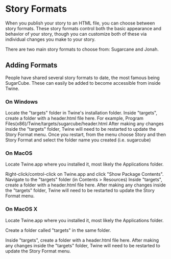 # Story Formats

When you publish your story to an HTML file, you can choose between story formats. These story formats control both the basic appearance and behavior of your story, though you can customize both of these via individual changes you make to your story.

There are two main story formats to choose from: Sugarcane and Jonah.

## Adding Formats

People have shared several story formats to date, the most famous being SugarCube. These can easily be added to become accessible from inside Twine.

### On Windows

Locate the "targets" folder in Twine's installation folder.
Inside "targets", create a folder with a header.html file here.
For example, Program Files(x86)/Twine/targets/sugarcube/header.html
After making any changes inside the "targets" folder, Twine will need to be restarted to update the Story Format menu. Once you restart, from the menu choose Story and then Story Format and select the folder name you created (i.e. sugarcube)

### On MacOS

Locate Twine.app where you installed it, most likely the Applications folder.

Right-click/control-click on Twine.app and click "Show Package Contents".
Navigate to the "targets" folder (in Contents > Resources)
Inside "targets", create a folder with a header.html file here.
After making any changes inside the "targets" folder, Twine will need to be restarted to update the Story Format menu.

### On MacOS X

Locate Twine.app where you installed it, most likely the Applications folder.

Create a folder called "targets" in the same folder.

Inside "targets", create a folder with a header.html file here.
After making any changes inside the "targets" folder, Twine will need to be restarted to update the Story Format menu.
